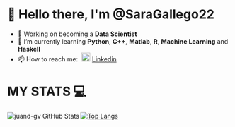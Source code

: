 # 👋 Hello there, I'm **@SaraGallego22**
- 🔭 Working on becoming a **Data Scientist**
- 🌱 I’m currently learning **Python**, **C++**, **Matlab**, **R**, **Machine Learning** and **Haskell**
- 📫 How to reach me: &nbsp;<img width="20" src="https://www.pinclipart.com/picdir/middle/1-14041_twitter-logo-transparent-background-twitter-logo-clipart.png">&nbsp;<a href="https://www.linkedin.com/in/sara-gallego-villada-5888a9217/" target="_blank">Linkedin</a>

<!--
**** is a ✨ _special_ ✨ repository because its `README.md` (this file) appears on your GitHub profile.

Here are some ideas to get you started:

- 🔭 I’m currently working on ...
- 🌱 I’m currently learning ...
- 👯 I’m looking to collaborate on ...
- 🤔 I’m looking for help with ...
- 💬 Ask me about ...
- 📫 How to reach me: ...
- 😄 Pronouns: ...
- ⚡ Fun fact: ...
-->


# MY STATS :computer:
<img align="left" alt="juand-gv GitHub Stats" src="https://github-readme-stats.vercel.app/api?username=SaraGallego22&include_all_commits=true&show_icons=true&theme=tokyonight">

[![Top Langs](https://github-readme-stats.vercel.app/api/top-langs/?username=SaraGallego22&langs_count=8&theme=tokyonight)](https://github.com/SaraGallego22/github-readme-stats)
